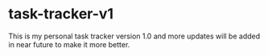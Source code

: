 # task-tracker-v1
This is my personal task tracker version 1.0 and more updates will be added in near future to make it more better.
